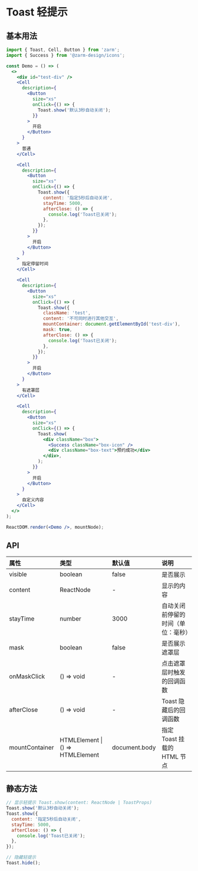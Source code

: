 # Toast 轻提示

## 基本用法

```jsx
import { Toast, Cell, Button } from 'zarm';
import { Success } from '@zarm-design/icons';

const Demo = () => (
  <>
    <div id="test-div" />
    <Cell
      description={
        <Button
          size="xs"
          onClick={() => {
            Toast.show('默认3秒自动关闭');
          }}
        >
          开启
        </Button>
      }
    >
      普通
    </Cell>

    <Cell
      description={
        <Button
          size="xs"
          onClick={() => {
            Toast.show({
              content: '指定5秒后自动关闭',
              stayTime: 5000,
              afterClose: () => {
                console.log('Toast已关闭');
              },
            });
          }}
        >
          开启
        </Button>
      }
    >
      指定停留时间
    </Cell>

    <Cell
      description={
        <Button
          size="xs"
          onClick={() => {
            Toast.show({
              className: 'test',
              content: '不可同时进行其他交互',
              mountContainer: document.getElementById('test-div'),
              mask: true,
              afterClose: () => {
                console.log('Toast已关闭');
              },
            });
          }}
        >
          开启
        </Button>
      }
    >
      有遮罩层
    </Cell>

    <Cell
      description={
        <Button
          size="xs"
          onClick={() => {
            Toast.show(
              <div className="box">
                <Success className="box-icon" />
                <div className="box-text">预约成功</div>
              </div>,
            );
          }}
        >
          开启
        </Button>
      }
    >
      自定义内容
    </Cell>
  </>
);

ReactDOM.render(<Demo />, mountNode);
```

## API

| 属性           | 类型                                 | 默认值        | 说明                               |
| :------------- | :----------------------------------- | :------------ | :--------------------------------- |
| visible        | boolean                              | false         | 是否展示                           |
| content        | ReactNode                            | -             | 显示的内容                         |
| stayTime       | number                               | 3000          | 自动关闭前停留的时间（单位：毫秒） |
| mask           | boolean                              | false         | 是否展示遮罩层                     |
| onMaskClick    | () => void                           | -             | 点击遮罩层时触发的回调函数         |
| afterClose     | () => void                           | -             | Toast 隐藏后的回调函数             |
| mountContainer | HTMLElement &#124; () => HTMLElement | document.body | 指定 Toast 挂载的 HTML 节点        |

## 静态方法

```js
// 显示轻提示 Toast.show(content: ReactNode | ToastProps)
Toast.show('默认3秒自动关闭');
Toast.show({
  content: '指定5秒后自动关闭',
  stayTime: 5000,
  afterClose: () => {
    console.log('Toast已关闭');
  },
});

// 隐藏轻提示
Toast.hide();
```
